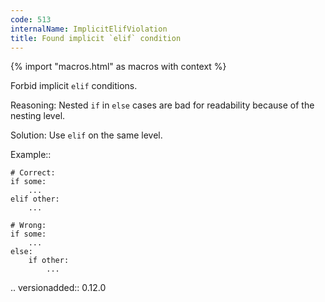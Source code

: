 ```yaml
---
code: 513
internalName: ImplicitElifViolation
title: Found implicit `elif` condition
---
```


{% import "macros.html" as macros with context %}


Forbid implicit ``elif`` conditions.

Reasoning:
    Nested ``if`` in ``else`` cases are bad
    for readability because of the nesting level.

Solution:
    Use ``elif`` on the same level.

Example::

    # Correct:
    if some:
        ...
    elif other:
        ...

    # Wrong:
    if some:
        ...
    else:
        if other:
            ...

.. versionadded:: 0.12.0